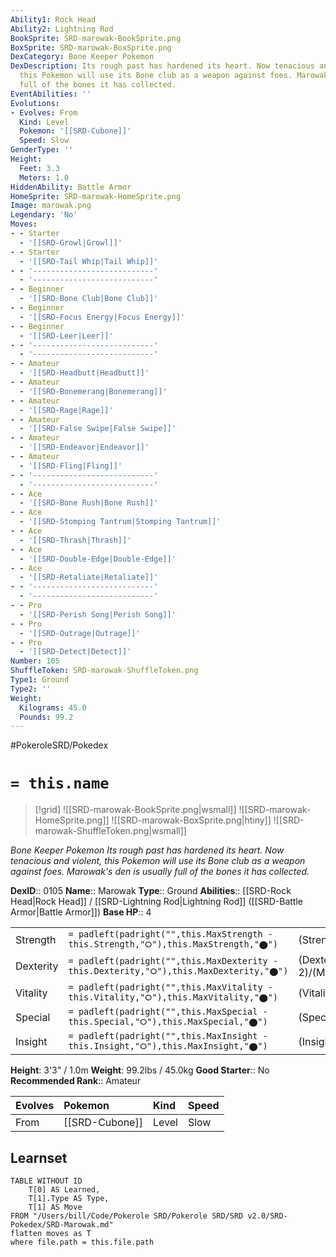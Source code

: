 ```yaml
---
Ability1: Rock Head
Ability2: Lightning Rod
BookSprite: SRD-marowak-BookSprite.png
BoxSprite: SRD-marowak-BoxSprite.png
DexCategory: Bone Keeper Pokemon
DexDescription: Its rough past has hardened its heart. Now tenacious and violent,
  this Pokemon will use its Bone club as a weapon against foes. Marowak's den is usually
  full of the bones it has collected.
EventAbilities: ''
Evolutions:
- Evolves: From
  Kind: Level
  Pokemon: '[[SRD-Cubone]]'
  Speed: Slow
GenderType: ''
Height:
  Feet: 3.3
  Meters: 1.0
HiddenAbility: Battle Armor
HomeSprite: SRD-marowak-HomeSprite.png
Image: marowak.png
Legendary: 'No'
Moves:
- - Starter
  - '[[SRD-Growl|Growl]]'
- - Starter
  - '[[SRD-Tail Whip|Tail Whip]]'
- - '---------------------------'
  - '---------------------------'
- - Beginner
  - '[[SRD-Bone Club|Bone Club]]'
- - Beginner
  - '[[SRD-Focus Energy|Focus Energy]]'
- - Beginner
  - '[[SRD-Leer|Leer]]'
- - '---------------------------'
  - '---------------------------'
- - Amateur
  - '[[SRD-Headbutt|Headbutt]]'
- - Amateur
  - '[[SRD-Bonemerang|Bonemerang]]'
- - Amateur
  - '[[SRD-Rage|Rage]]'
- - Amateur
  - '[[SRD-False Swipe|False Swipe]]'
- - Amateur
  - '[[SRD-Endeavor|Endeavor]]'
- - Amateur
  - '[[SRD-Fling|Fling]]'
- - '---------------------------'
  - '---------------------------'
- - Ace
  - '[[SRD-Bone Rush|Bone Rush]]'
- - Ace
  - '[[SRD-Stomping Tantrum|Stomping Tantrum]]'
- - Ace
  - '[[SRD-Thrash|Thrash]]'
- - Ace
  - '[[SRD-Double-Edge|Double-Edge]]'
- - Ace
  - '[[SRD-Retaliate|Retaliate]]'
- - '---------------------------'
  - '---------------------------'
- - Pro
  - '[[SRD-Perish Song|Perish Song]]'
- - Pro
  - '[[SRD-Outrage|Outrage]]'
- - Pro
  - '[[SRD-Detect|Detect]]'
Number: 105
ShuffleToken: SRD-marowak-ShuffleToken.png
Type1: Ground
Type2: ''
Weight:
  Kilograms: 45.0
  Pounds: 99.2
---
```


#PokeroleSRD/Pokedex

# `= this.name`

> [!grid]
> ![[SRD-marowak-BookSprite.png|wsmall]]
> ![[SRD-marowak-HomeSprite.png]]
> ![[SRD-marowak-BoxSprite.png|htiny]]
> ![[SRD-marowak-ShuffleToken.png|wsmall]]


*Bone Keeper Pokemon*
*Its rough past has hardened its heart. Now tenacious and violent, this Pokemon will use its Bone club as a weapon against foes. Marowak's den is usually full of the bones it has collected.*

**DexID**:: 0105
**Name**:: Marowak
**Type**:: Ground
**Abilities**:: [[SRD-Rock Head|Rock Head]] / [[SRD-Lightning Rod|Lightning Rod]] ([[SRD-Battle Armor|Battle Armor]])
**Base HP**:: 4

|           |                                                                                        |                                          |
| --------- | -------------------------------------------------------------------------------------- | ---------------------------------------- |
| Strength  | `= padleft(padright("",this.MaxStrength - this.Strength,"⭘"),this.MaxStrength,"⬤")`    | (Strength::2)/(MaxStrength::5)   |
| Dexterity | `= padleft(padright("",this.MaxDexterity - this.Dexterity,"⭘"),this.MaxDexterity,"⬤")` | (Dexterity:: 2)/(MaxDexterity::4) |
| Vitality  | `= padleft(padright("",this.MaxVitality - this.Vitality,"⭘"),this.MaxVitality,"⬤")`    | (Vitality::3)/(MaxVitality::6)   |
| Special   | `= padleft(padright("",this.MaxSpecial - this.Special,"⭘"),this.MaxSpecial,"⬤")`       | (Special::2)/(MaxSpecial::4)     |
| Insight   | `= padleft(padright("",this.MaxInsight - this.Insight,"⭘"),this.MaxInsight,"⬤")`       | (Insight::2)/(MaxInsight::5)     |

**Height**: 3'3" / 1.0m
**Weight**: 99.2lbs / 45.0kg
**Good Starter**:: No
**Recommended Rank**:: Amateur

| Evolves   | Pokemon        | Kind   | Speed   |
|:----------|:---------------|:-------|:--------|
| From      | [[SRD-Cubone]] | Level  | Slow    |

## Learnset

```dataview
TABLE WITHOUT ID
    T[0] AS Learned,
    T[1].Type AS Type,
    T[1] AS Move
FROM "/Users/bill/Code/Pokerole SRD/Pokerole SRD/SRD v2.0/SRD-Pokedex/SRD-Marowak.md"
flatten moves as T
where file.path = this.file.path
```
